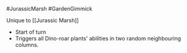 #JurassicMarsh #GardenGimmick

Unique to [[Jurassic Marsh]]
- Start of turn
- Triggers all Dino-roar plants' abilities in two random neighbouring columns.
